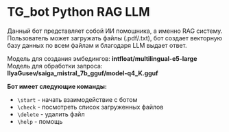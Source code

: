# TG_bot Python RAG LLM 

Данный бот представляет собой ИИ помошника, а именно RAG систему. Пользователь может загружать файлы (.pdf/.txt), бот создает векторную базу данных по всем файлам и благодаря LLM выдает ответ.    
    
Модель для создания эмбедингов: **intfloat/multilingual-e5-large**    
Модель для обработки запроса: **IlyaGusev/saiga_mistral_7b_gguf/model-q4_K.gguf**    

**Бот имеет следующие команды:**
- `\start` - начать взаимодействие с ботом
- `\check` - посмотреть список загруженных файлов
- `\delete` - удалить файл
- `\help` - помощь
